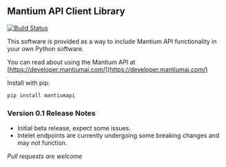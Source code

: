 ## Mantium API Client Library

[![Build Status](https://travis-ci.com/mantiumai/mantiumclient-py.svg?branch=main)](https://travis-ci.com/mantiumai/mantiumclient-py)

This software is provided as a way to include Mantium API functionality in your own Python software.

You can read about using the Mantium API at [https://developer.mantiumai.com/](https://developer.mantiumai.com/) 

Install with pip:

```bash
pip install mantiumapi
```

### Version 0.1 Release Notes 
* Initial beta release, expect some issues.
* Intelet endpoints are currently undergoing some breaking changes and may not function.

*Pull requests are welcome*
